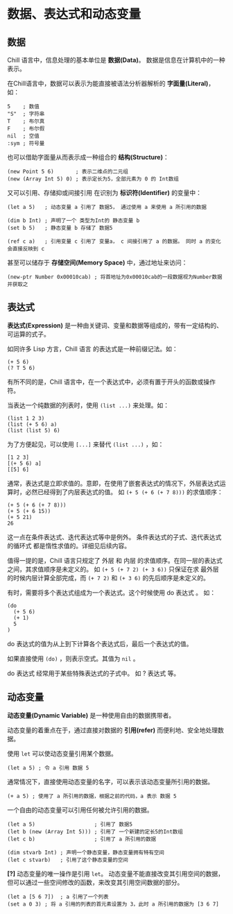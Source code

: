 # 数据、表达式和动态变量

## 数据

Chill 语言中，信息处理的基本单位是 **数据(Data)**。
数据是信息在计算机中的一种表示。

在Chill语言中，数据可以表示为能直接被语法分析器解析的 **字面量(Literal)**，如：

```
5    ; 数值
"S"  ; 字符串
T    ; 布尔真
F    ; 布尔假
nil  ; 空值
:sym ; 符号量
```

也可以借助字面量从而表示成一种组合的 **结构(Structure)**：

```
(new Point 5 6)       ; 表示二维点的二元组
(new (Array Int 5) 0) ; 表示定长为5，全部元素为 0 的 Int数组
```

又可以引用、存储抑或间接引用 在识别为 **标识符(Identifier)** 的变量中：

```
(let a 5)   ; 动态变量 a 引用了 数据5， 通过使用 a 来使用 a 所引用的数据

(dim b Int) ; 声明了一个 类型为Int的 静态变量 b
(set b 5)   ; 静态变量 b 存储了 数据5

(ref c a)   ; 引用变量 c 引用了 变量a， c 间接引用了 a 的数据。 同时 a 的变化会直接反映到 c
```

甚至可以储存于 **存储空间(Memory Space)** 中，通过地址来访问：

```
(new-ptr Number 0x00010cab) ; 将首地址为0x00010cab的一段数据视为Number数据并获取之
```

## 表达式

**表达式(Expression)** 是一种由关键词、变量和数据等组成的，带有一定结构的、可运算的式子。

如同许多 Lisp 方言，Chill 语言 的表达式是一种前缀记法。如：

```
(+ 5 6)
(? T 5 6)
```

有所不同的是，Chill 语言中，在一个表达式中，必须有置于开头的函数或操作符。

当表达一个纯数据的列表时，使用 ```(list ...)``` 来处理。如：

```
(list 1 2 3)
(list (+ 5 6) a)
(list (list 5) 6)
```

为了方便起见，可以使用 ```[...]``` 来替代 ```(list ...)``` ，如：

```
[1 2 3]
[(+ 5 6) a]
[[5] 6]
```

通常，表达式是立即求值的。意即，在使用了嵌套表达式的情况下，外层表达式运算时，必然已经得到了内层表达式的值。
如 ```(+ 5 (+ 6 (+ 7 8)))``` 的求值顺序：

```
(+ 5 (+ 6 (+ 7 8)))
(+ 5 (+ 6 15))
(+ 5 21)
26
```

这一点在条件表达式、迭代表达式等中是例外。
条件表达式的子式、迭代表达式的循环式 都是惰性求值的。详细见后续内容。

值得一提的是，Chill 语言只规定了 外层 和 内层 的求值顺序。在同一层的表达式之间，其求值顺序是未定义的。
如 ```(+ 5 (+ 7 2) (+ 3 6))``` 只保证在求 最外层 的时候内层计算全部完成，而 ```(+ 7 2)``` 和 ```(+ 3 6)``` 的先后顺序是未定义的。

有时，需要将多个表达式组成为一个表达式。这个时候使用 do 表达式 。
如：

```
(do
  (+ 5 6)
  (+ 1)
  5
)
```

do 表达式的值为从上到下计算各个表达式后，最后一个表达式的值。

如果直接使用 ```(do)``` ，则表示空式。其值为 ```nil``` 。

do 表达式 经常用于某些特殊表达式的子式中。 如 ? 表达式 等。


## 动态变量

**动态变量(Dynamic Variable)** 是一种使用自由的数据携带者。

动态变量的着重点在于，通过直接对数据的 **引用(refer)** 而便利地、安全地处理数据。

使用 ```let``` 可以使动态变量引用某个数据。

```
(let a 5) ; 令 a 引用 数据 5
```

通常情况下，直接使用动态变量的名字，可以表示该动态变量所引用的数据。

```
(+ a 5) ; 使用了 a 所引用的数据，根据之前的代码，a 表示 数据 5
```

一个自由的动态变量可以引用任何被允许引用的数据。

```
(let a 5)                   ; 引用了 数据5
(let b (new (Array Int 5))) ; 引用了 一个新建的定长5的Int数组
(let c b)                   ; 引用了 a 所引用的数据

(dim stvarb Int) ; 声明一个静态变量，静态变量拥有特有空间
(let c stvarb)   ; 引用了这个静态变量的空间
```

**[?]** 动态变量的唯一操作是引用 ```let```。
动态变量不能直接改变其引用空间的数据，但可以通过一些空间修改的函数，来改变其引用空间数据的部分。

```
(let a [5 6 7])  ; a 引用了一个列表
(set a 0 3) ; 将 a 引用的列表的首元素设置为 3，此时 a 所引用的数据为 [3 6 7]
```
